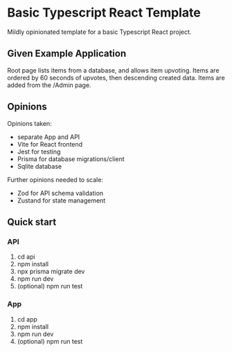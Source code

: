 # Basic Typescript React Template

Mildly opinionated template for a basic Typescript React project.

## Given Example Application

Root page lists items from a database, and allows item upvoting. Items are ordered by 60 seconds of upvotes, then descending created data. Items are added from the /Admin page.

## Opinions

Opinions taken:
- separate App and API
- Vite for React frontend
- Jest for testing
- Prisma for database migrations/client
- Sqlite database

Further opinions needed to scale:
- Zod for API schema validation
- Zustand for state management

## Quick start

### API

1. cd api
1. npm install
1. npx prisma migrate dev
1. npm run dev
1. (optional) npm run test

### App

1. cd app
1. npm install
1. npm run dev
1. (optional) npm run test
